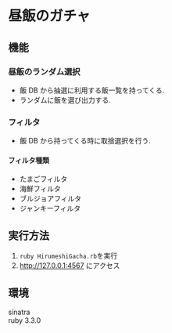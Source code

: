 # 昼飯のガチャ

## 機能

### 昼飯のランダム選択

- 飯 DB から抽選に利用する飯一覧を持ってくる.
- ランダムに飯を選び出力する.

### フィルタ

- 飯 DB から持ってくる時に取捨選択を行う.

#### フィルタ種類

- たまごフィルタ
- 海鮮フィルタ
- ブルジョアフィルタ
- ジャンキーフィルタ

## 実行方法

1. `ruby HirumeshiGacha.rb`を実行
2. http://127.0.0.1:4567 にアクセス

## 環境

sinatra  
ruby 3.3.0
